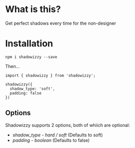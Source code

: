 # What is this?

Get perfect shadows every time for the non-designer

# Installation

`npm i shadowizzy --save`

Then...

```
import { shadowizzy } from 'shadowizzy';

shadowizzy({
  shadow_type: 'soft',
  padding: false
})
```

## Options

Shadowizzy supports 2 options, both of whiich are optional:

- _shadow_type_ - _hard / soft_ (Defaults to soft)
- _padding_ - _boolean_ (Defaults to false)
